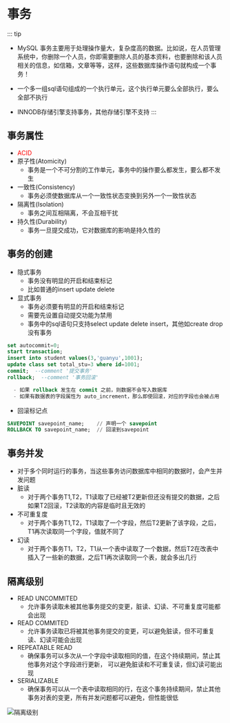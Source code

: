# 事务
::: tip
- MySQL 事务主要用于处理操作量大，复杂度高的数据。比如说，在人员管理系统中，你删除一个人员，你即需要删除人员的基本资料，也要删除和该人员相关的信息，如信箱，文章等等，这样，这些数据库操作语句就构成一个事务！

- 一个多一组sql语句组成的一个执行单元，这个执行单元要么全部执行，要么全部不执行

- INNODB存储引擎支持事务，其他存储引擎不支持
:::

## 事务属性
  - <font color="red">ACID</font>
  - 原子性(Atomicity)
    - 事务是一个不可分割的工作单元，事务中的操作要么都发生，要么都不发生
  - 一致性(Consistency)
    - 事务必须使数据库从一个一致性状态变换到另外一个一致性状态
  - 隔离性(Isolation)
    - 事务之间互相隔离，不会互相干扰
  - 持久性(Durability)
    - 事务一旦提交成功，它对数据库的影响是持久性的

## 事务的创建
  - 隐式事务
    - 事务没有明显的开启和结束标记
    - 比如普通的insert update delete
  - 显式事务
    - 事务必须要有明显的开启和结束标记
    - 需要先设置自动提交功能为禁用
    - 事务中的sql语句只支持select update delete insert，其他如create drop没有事务
```sql
set autocommit=0;
start transaction;
insert into student values(3,'guanyu',1001);
update class set total_stu=3 where id=1001;
commit;  --comment '提交事务'
rollback;  --comment '事务回滚'

  - 如果 rollback 发生在 commit 之前，则数据不会写入数据库
  - 如果有数据表的字段属性为 auto_increment，那么即使回滚，对应的字段也会被占用 
```
  - 回滚标记点
```sql
SAVEPOINT savepoint_name;    // 声明一个 savepoint
ROLLBACK TO savepoint_name;  // 回滚到savepoint
```

## 事务并发
  - 对于多个同时运行的事务，当这些事务访问数据库中相同的数据时，会产生并发问题
  - 脏读
    - 对于两个事务T1,T2，T1读取了已经被T2更新但还没有提交的数据，之后如果T2回滚，T2读取的内容是临时且无效的
  - 不可重复度
    - 对于两个事务T1,T2，T1读取了一个字段，然后T2更新了该字段，之后，T1再次读取同一个字段，值就不同了
  - 幻读
    - 对于两个事务T1，T2，T1从一个表中读取了一个数据，然后T2在改表中插入了一些新的数据，之后T1再次读取同一个表，就会多出几行

## 隔离级别
  - READ UNCOMMITED
    - 允许事务读取未被其他事务提交的变更，脏读、幻读、不可重复度可能都会出现
  - READ COMMITED
    - 允许事务读取已将被其他事务提交的变更，可以避免脏读，但不可重复读、幻读可能会出现
  - REPEATABLE READ
    - 确保事务可以多次从一个字段中读取相同的值，在这个持续期间，禁止其他事务对这个字段进行更新，
    可以避免脏读和不可重复读，但幻读可能出现
  - SERIALIZABLE
    - 确保事务可以从一个表中读取相同的行，在这个事务持续期间，禁止其他事务对表的变更，所有并发问题都可以避免，但性能很低

  ![隔离级别](/img/transaction.png)
